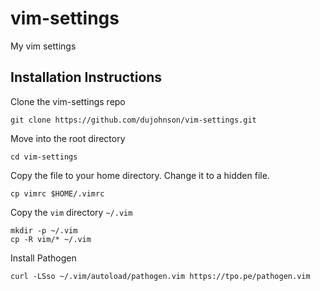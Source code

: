 # vim-settings
My vim settings


## Installation Instructions



Clone the vim-settings repo

```Shell
git clone https://github.com/dujohnson/vim-settings.git
```

Move into the root directory 

```Shell
cd vim-settings
```

Copy the file to your home directory. Change it to a hidden file. 
```Shell
cp vimrc $HOME/.vimrc
```

Copy the `vim` directory `~/.vim`
```Shell
mkdir -p ~/.vim
cp -R vim/* ~/.vim
```

Install Pathogen
```Shell
curl -LSso ~/.vim/autoload/pathogen.vim https://tpo.pe/pathogen.vim
```
  
